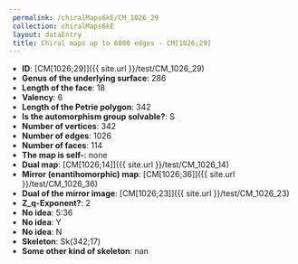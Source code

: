 ```yaml
--- 
 permalink: /chiralMaps6kE/CM_1026_29 
 collection: chiralMaps6kE
 layout: dataEntry
 title: Chiral maps up to 6000 edges - CM[1026;29]
---
```


- **ID**: [CM[1026;29]]({{ site.url }}/test/CM_1026_29)
- **Genus of the underlying surface**: 286
- **Length of the face**: 18
- **Valency**: 6
- **Length of the Petrie polygon**: 342
- **Is the automorphism group solvable?**: S
- **Number of vertices**: 342
- **Number of edges**: 1026
- **Number of faces**: 114
- **The map is self-**: none
- **Dual map**: [CM[1026;14]]({{ site.url }}/test/CM_1026_14)
- **Mirror (enantihomorphic) map**: [CM[1026;36]]({{ site.url }}/test/CM_1026_36)
- **Dual of the mirror image**: [CM[1026;23]]({{ site.url }}/test/CM_1026_23)
- **Z_q-Exponent?**: 2
- **No idea**:  5:36
- **No idea**: Y
- **No idea**: N
- **Skeleton**: Sk(342;17)
- **Some other kind of skeleton**: nan
